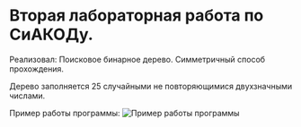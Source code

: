 # Вторая лабораторная работа по СиАКОДу.

Реализовал:
Поисковое бинарное дерево.
Симметричный способ прохождения.

Дерево заполняется 25 случайными не повторяющимися двухзначными числами.

Пример работы программы:
![Пример работы программы](https://i.imgur.com/6hWz1ha.png)

